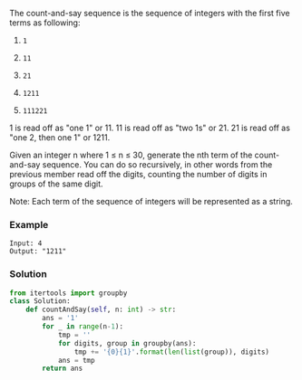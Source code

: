 The count-and-say sequence is the sequence of integers with the first five terms as following:

1.     1
2.     11
3.     21
4.     1211
5.     111221
1 is read off as "one 1" or 11.
11 is read off as "two 1s" or 21.
21 is read off as "one 2, then one 1" or 1211.

Given an integer n where 1 ≤ n ≤ 30, generate the nth term of the count-and-say sequence. You can do so recursively, in other words from the previous member read off the digits, counting the number of digits in groups of the same digit.

Note: Each term of the sequence of integers will be represented as a string.

### Example
```
Input: 4
Output: "1211"
```

### Solution

```python
from itertools import groupby
class Solution:
    def countAndSay(self, n: int) -> str:
        ans = '1'
        for _ in range(n-1):
            tmp = ''
            for digits, group in groupby(ans):
                tmp += '{0}{1}'.format(len(list(group)), digits)
            ans = tmp
        return ans
```